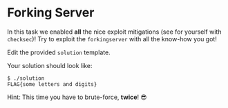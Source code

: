# Forking Server

In this task we enabled **all** the nice exploit mitigations (see for yourself with `checksec`)!
Try to exploit the `forkingserver` with all the know-how you got!

Edit the provided `solution` template.

Your solution should look like:

```
$ ./solution
FLAG{some letters and digits}
```

Hint: This time you have to brute-force, **twice**! 😎
